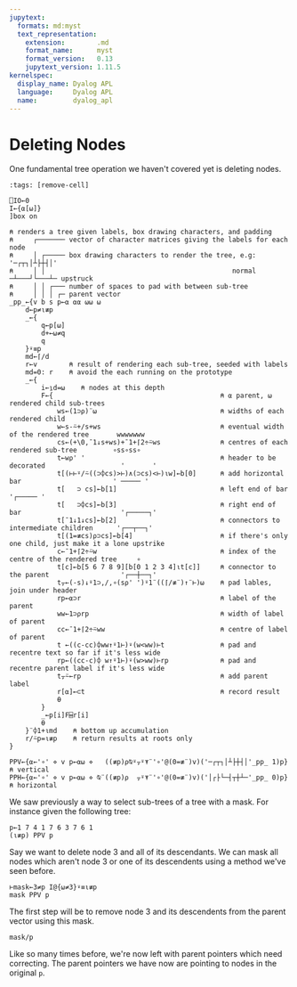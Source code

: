 ```yaml
---
jupytext:
  formats: md:myst
  text_representation:
    extension:        .md
    format_name:      myst
    format_version:   0.13
    jupytext_version: 1.11.5
kernelspec:
  display_name: Dyalog APL
  language:     Dyalog APL
  name:         dyalog_apl
---
```


# Deleting Nodes

One fundamental tree operation we haven't covered yet is deleting nodes. 

```{code-cell}
:tags: [remove-cell]

⎕IO←0
I←{⍺[⍵]}
]box on

⍝ renders a tree given labels, box drawing characters, and padding
⍝     ┌─────── vector of character matrices giving the labels for each node
⍝     │ ┌───── box drawing characters to render the tree, e.g: '─┌┬┐│┴├┼┤│'
⍝     │ │                                               normal ─┴───┘└───┴─ upstruck
⍝     │ │ ┌─── number of spaces to pad with between sub-tree
⍝     │ │ │ ┌─ parent vector
_pp_←{v b s p←⍺ ⍺⍺ ⍵⍵ ⍵
    d←p≠⍳≢p
    _←{
        q←p[⍵]
        d+←⍵≠q
        q
    }⍣≡p
    md←⌈/d
    r←v        ⍝ result of rendering each sub-tree, seeded with labels
    md=0: r    ⍝ avoid the each running on the prototype
    _←{
        i←⍸d=⍵    ⍝ nodes at this depth
        F←{                                          ⍝ ⍺ parent, ⍵ rendered child sub-trees
            ws←(1⊃⍴)¨⍵                               ⍝ widths of each rendered child
            w←s-⍨+/s+ws                              ⍝ eventual width of the rendered tree       wwwwwww
            cs←(+\0,¯1↓s+ws)+¯1+⌈2÷⍨ws               ⍝ centres of each rendered sub-tree         ∘ss∘ss∘
            t←w⍴' '                                  ⍝ header to be decorated                   '       '
            t[(⊢⊢⍤/⍨((⊃⌽cs)>⊢)∧(⊃cs)<⊢)⍳w]←b[0]      ⍝ add horizontal bar                       ' ───── '
            t[   ⊃ cs]←b[1]                          ⍝ left end of bar                          '┌───── '
            t[   ⊃⌽cs]←b[3]                          ⍝ right end of bar                         '┌─────┐'
            t[¯1↓1↓cs]←b[2]                          ⍝ connectors to intermediate children      '┌──┬──┐'
            t[(1=≢cs)⍴⊃cs]←b[4]                      ⍝ if there's only one child, just make it a lone upstrike
            c←¯1+⌈2÷⍨w                               ⍝ index of the centre of the rendered tree     ∘
            t[c]←b[5 6 7 8 9][b[0 1 2 3 4]⍳t[c]]     ⍝ connector to the parent                  '┌──┼──┐'
            t⍪←(-s)↓⍤1⊃,/,∘(s⍴' ')⍤1¨((⌈/≢¨)↑¨⊢)⍵    ⍝ pad lables, join under header
            rp←⍺⊃r                                   ⍝ label of the parent
            ww←1⊃⍴rp                                 ⍝ width of label of parent
            cc←¯1+⌈2÷⍨ww                             ⍝ centre of label of parent
            t ←((c-cc)⌽ww↑⍤1⊢)⍣(w<ww)⊢t              ⍝ pad and recentre text so far if it's less wide
            rp←((cc-c)⌽ w↑⍤1⊢)⍣(w>ww)⊢rp             ⍝ pad and recentre parent label if it's less wide
            t⍪⍨←rp                                   ⍝ add parent label
            r[⍺]←⊂t                                  ⍝ record result
            ⍬
        }
        _←p[i]F⌸r[i]
        ⍬
    }¨⌽1+⍳md    ⍝ bottom up accumulation
    r/⍨p=⍳≢p    ⍝ return results at roots only
}

PPV←{⍺←'∘' ⋄ v p←⍺⍵ ⋄   ((≢p)⍴⍉⍤⍪⍤⍕¨'∘'@(0=≢¨)v)('─┌┬┐│┴├┼┤│'_pp_ 1)p}    ⍝ vertical
PPH←{⍺←'∘' ⋄ v p←⍺⍵ ⋄ ⍉¨((≢p)⍴  ⍪⍤⍕¨'∘'@(0=≢¨)v)('│┌├└─┤┬┼┴─'_pp_ 0)p}    ⍝ horizontal
```

We saw previously a way to select sub-trees of a tree with a mask. For instance given the following tree:

```{code-cell}
p←1 7 4 1 7 6 3 7 6 1
(⍳≢p) PPV p
```

Say we want to delete node $3$ and all of its descendants. We can mask all nodes which aren't node $3$ or one of its descendents using a method we've seen before.

```{code-cell}
⊢mask←3≠p I@{⍵≠3}⍣≡⍳≢p
mask PPV p
```

The first step will be to remove node $3$ and its descendents from the parent vector using this mask.

```{code-cell}
mask/p
```

Like so many times before, we're now left with parent pointers which need correcting. The parent pointers we have now are pointing to nodes in the original `p`.
